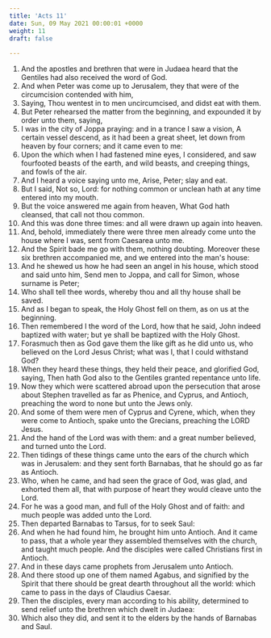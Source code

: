 ```yaml
---
title: 'Acts 11'
date: Sun, 09 May 2021 00:00:01 +0000
weight: 11
draft: false
  
---
```


1. And the apostles and brethren that were in Judaea heard that the Gentiles had also received the word of God.
2. And when Peter was come up to Jerusalem, they that were of the circumcision contended with him,
3. Saying, Thou wentest in to men uncircumcised, and didst eat with them.
4. But Peter rehearsed the matter from the beginning, and expounded it by order unto them, saying,
5. I was in the city of Joppa praying: and in a trance I saw a vision, A certain vessel descend, as it had been a great sheet, let down from heaven by four corners; and it came even to me:
6. Upon the which when I had fastened mine eyes, I considered, and saw fourfooted beasts of the earth, and wild beasts, and creeping things, and fowls of the air.
7. And I heard a voice saying unto me, Arise, Peter; slay and eat.
8. But I said, Not so, Lord: for nothing common or unclean hath at any time entered into my mouth.
9. But the voice answered me again from heaven, What God hath cleansed, that call not thou common.
10. And this was done three times: and all were drawn up again into heaven.
11. And, behold, immediately there were three men already come unto the house where I was, sent from Caesarea unto me.
12. And the Spirit bade me go with them, nothing doubting. Moreover these six brethren accompanied me, and we entered into the man's house:
13. And he shewed us how he had seen an angel in his house, which stood and said unto him, Send men to Joppa, and call for Simon, whose surname is Peter;
14. Who shall tell thee words, whereby thou and all thy house shall be saved.
15. And as I began to speak, the Holy Ghost fell on them, as on us at the beginning.
16. Then remembered I the word of the Lord, how that he said, John indeed baptized with water; but ye shall be baptized with the Holy Ghost.
17. Forasmuch then as God gave them the like gift as he did unto us, who believed on the Lord Jesus Christ; what was I, that I could withstand God?
18. When they heard these things, they held their peace, and glorified God, saying, Then hath God also to the Gentiles granted repentance unto life.
19. Now they which were scattered abroad upon the persecution that arose about Stephen travelled as far as Phenice, and Cyprus, and Antioch, preaching the word to none but unto the Jews only.
20. And some of them were men of Cyprus and Cyrene, which, when they were come to Antioch, spake unto the Grecians, preaching the LORD Jesus.
21. And the hand of the Lord was with them: and a great number believed, and turned unto the Lord.
22. Then tidings of these things came unto the ears of the church which was in Jerusalem: and they sent forth Barnabas, that he should go as far as Antioch.
23. Who, when he came, and had seen the grace of God, was glad, and exhorted them all, that with purpose of heart they would cleave unto the Lord.
24. For he was a good man, and full of the Holy Ghost and of faith: and much people was added unto the Lord.
25. Then departed Barnabas to Tarsus, for to seek Saul:
26. And when he had found him, he brought him unto Antioch. And it came to pass, that a whole year they assembled themselves with the church, and taught much people. And the disciples were called Christians first in Antioch.
27. And in these days came prophets from Jerusalem unto Antioch.
28. And there stood up one of them named Agabus, and signified by the Spirit that there should be great dearth throughout all the world: which came to pass in the days of Claudius Caesar.
29. Then the disciples, every man according to his ability, determined to send relief unto the brethren which dwelt in Judaea:
30. Which also they did, and sent it to the elders by the hands of Barnabas and Saul.
